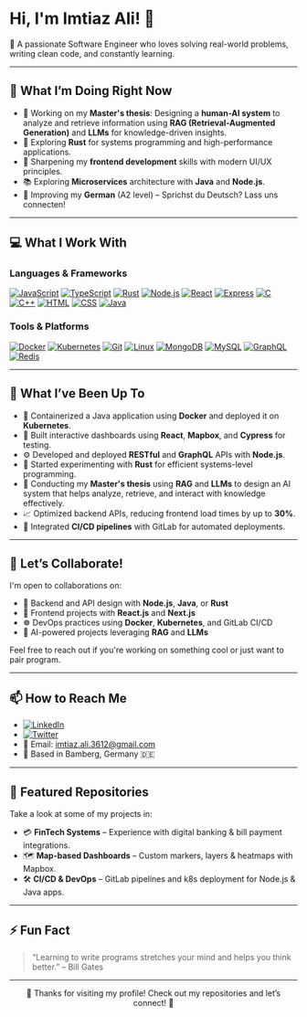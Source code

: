 # Hi, I'm Imtiaz Ali! 👋

🚀 A passionate Software Engineer who loves solving real-world problems, writing clean code, and constantly learning.

---

## 🔭 What I’m Doing Right Now

- 🧩 Working on my **Master's thesis**: Designing a **human-AI system** to analyze and retrieve information using **RAG (Retrieval-Augmented Generation)** and **LLMs** for knowledge-driven insights.
- 🦀 Exploring **Rust** for systems programming and high-performance applications.
- 🎯 Sharpening my **frontend development** skills with modern UI/UX principles.
- 📚 Exploring **Microservices** architecture with **Java** and **Node.js**.
- 🧠 Improving my **German** (A2 level) – Sprichst du Deutsch? Lass uns connecten!

---

## 💻 What I Work With

### Languages & Frameworks


[![JavaScript](https://skillicons.dev/icons?i=js)](https://developer.mozilla.org/en-US/docs/Web/JavaScript)
[![TypeScript](https://skillicons.dev/icons?i=ts)](https://www.typescriptlang.org/)
[![Rust](https://skillicons.dev/icons?i=rust)](https://www.rust-lang.org/)
[![Node.js](https://skillicons.dev/icons?i=nodejs)](https://nodejs.org/)
[![React](https://skillicons.dev/icons?i=react)](https://react.dev/)
[![Express](https://skillicons.dev/icons?i=express)](https://expressjs.com/)
[![C](https://skillicons.dev/icons?i=c)](https://en.cppreference.com/w/c)
[![C++](https://skillicons.dev/icons?i=cpp)](https://isocpp.org/)
[![HTML](https://skillicons.dev/icons?i=html)](https://developer.mozilla.org/en-US/docs/Web/HTML)
[![CSS](https://skillicons.dev/icons?i=css)](https://developer.mozilla.org/en-US/docs/Web/CSS)
[![Java](https://skillicons.dev/icons?i=java)](https://www.oracle.com/java/)

### Tools & Platforms

[![Docker](https://skillicons.dev/icons?i=docker)](https://www.docker.com/)
[![Kubernetes](https://skillicons.dev/icons?i=kubernetes)](https://kubernetes.io/)
[![Git](https://skillicons.dev/icons?i=git)](https://git-scm.com/)
[![Linux](https://skillicons.dev/icons?i=linux)](https://www.kernel.org/)
[![MongoDB](https://skillicons.dev/icons?i=mongodb)](https://www.mongodb.com/)
[![MySQL](https://skillicons.dev/icons?i=mysql)](https://www.mysql.com/)
[![GraphQL](https://skillicons.dev/icons?i=graphql)](https://graphql.org/)
[![Redis](https://skillicons.dev/icons?i=redis)](https://redis.io/)

---

## 🧩 What I’ve Been Up To

- 🐳 Containerized a Java application using **Docker** and deployed it on **Kubernetes**.
- 💬 Built interactive dashboards using **React**, **Mapbox**, and **Cypress** for testing.
- ⚙ Developed and deployed **RESTful** and **GraphQL** APIs with **Node.js**.
- 🦀 Started experimenting with **Rust** for efficient systems-level programming.
- 🧠 Conducting my **Master's thesis** using **RAG** and **LLMs** to design an AI system that helps analyze, retrieve, and interact with knowledge effectively.
- 📈 Optimized backend APIs, reducing frontend load times by up to **30%**.
- 🔧 Integrated **CI/CD pipelines** with GitLab for automated deployments.

---

## 🤝 Let’s Collaborate!

I'm open to collaborations on:

- 🧠 Backend and API design with **Node.js**, **Java**, or **Rust**
- 🎨 Frontend projects with **React.js** and **Next.js**
- ☸️ DevOps practices using **Docker**, **Kubernetes**, and GitLab CI/CD
- 🤖 AI-powered projects leveraging **RAG** and **LLMs**

Feel free to reach out if you're working on something cool or just want to pair program.

---

## 📫 How to Reach Me

- [![LinkedIn](https://img.shields.io/badge/-LinkedIn-blue?style=flat-square&logo=linkedin&logoColor=white)](https://www.linkedin.com/in/imtiaz-ali3612/)
- [![Twitter](https://img.shields.io/badge/-Twitter-1DA1F2?style=flat-square&logo=twitter&logoColor=white)](https://twitter.com/ImtiazA47805538)
- 📧 Email: imtiaz.ali.3612@gmail.com  
- 📍 Based in Bamberg, Germany 🇩🇪

---

## 📂 Featured Repositories

Take a look at some of my projects in:

- 💳 **FinTech Systems** – Experience with digital banking & bill payment integrations.
- 🗺️ **Map-based Dashboards** – Custom markers, layers & heatmaps with Mapbox.
- 🛠️ **CI/CD & DevOps** – GitLab pipelines and k8s deployment for Node.js & Java apps.

---

## ⚡ Fun Fact

> “Learning to write programs stretches your mind and helps you think better.” – Bill Gates

---

<p align="center">🔨 Thanks for visiting my profile! Check out my repositories and let’s connect! 🚀</p>
